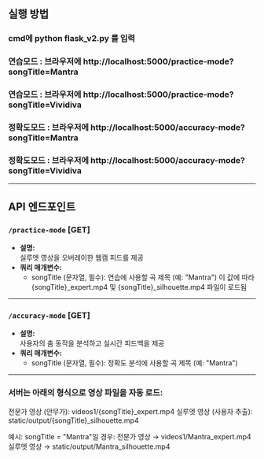 ## 실행 방법

### cmd에 python flask_v2.py 를 입력  
### **연습모드** : 브라우저에 http://localhost:5000/practice-mode?songTitle=Mantra
### **연습모드** : 브라우저에 http://localhost:5000/practice-mode?songTitle=Vividiva

### **정확도모드** : 브라우저에 http://localhost:5000/accuracy-mode?songTitle=Mantra
### **정확도모드** : 브라우저에 http://localhost:5000/accuracy-mode?songTitle=Vividiva

---

## API 엔드포인트

### `/practice-mode` [GET]
- **설명:**  
  실루엣 영상을 오버레이한 웹캠 피드를 제공
- **쿼리 매개변수:**  
  - songTitle (문자열, 필수): 연습에 사용할 곡 제목 (예: "Mantra")
이 값에 따라 {songTitle}_expert.mp4 및 {songTitle}_silhouette.mp4 파일이 로드됨

---

### `/accuracy-mode` [GET]
- **설명:**  
  사용자의 춤 동작을 분석하고 실시간 피드백을 제공
- **쿼리 매개변수:**  
  - songTitle (문자열, 필수): 정확도 분석에 사용할 곡 제목 (예: "Mantra")

---

### 서버는 아래의 형식으로 영상 파일을 자동 로드:

전문가 영상 (안무가): videos1/{songTitle}_expert.mp4
실루엣 영상 (사용자 추출): static/output/{songTitle}_silhouette.mp4

예시:
songTitle = "Mantra"일 경우:
 전문가 영상 → videos1/Mantra_expert.mp4
 실루엣 영상 → static/output/Mantra_silhouette.mp4
